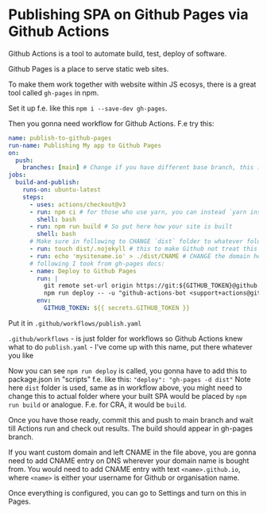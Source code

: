 # Publishing SPA on Github Pages via Github Actions

Github Actions is a tool to automate build, test, deploy of software.

Github Pages is a place to serve static web sites.

To make them work together with website within JS ecosys, there is a great tool called `gh-pages` in npm.

Set it up f.e. like this `npm i --save-dev gh-pages`.

Then you gonna need workflow for Github Actions. F.e try this:

```yaml
name: publish-to-github-pages
run-name: Publishing My app to Github Pages
on:
  push:
    branches: [main] # Change if you have different base branch, this is the branch on which pipeline would be triggered
jobs:
  build-and-publish:
    runs-on: ubuntu-latest
    steps:
      - uses: actions/checkout@v3
      - run: npm ci # for those who use yarn, you can instead `yarn install --frozen-lockfile`
        shell: bash
      - run: npm run build # So put here how your site is built
        shell: bash
      # Make sure in following to CHANGE `dist` folder to whatever folder your SPA is built
      - run: touch dist/.nojekyll # this to make Github not treat this as Jekyll
      - run: echo 'mysitename.io' > ./dist/CNAME # CHANGE the domain here to your own, or remove this line if you're fine with <name>.github.io
      # following I took from gh-pages docs:
      - name: Deploy to Github Pages
        run: |
          git remote set-url origin https://git:${GITHUB_TOKEN}@github.com/${GITHUB_REPOSITORY}.git
          npm run deploy -- -u "github-actions-bot <support+actions@github.com>"
        env:
          GITHUB_TOKEN: ${{ secrets.GITHUB_TOKEN }}
```

Put it in `.github/workflows/publish.yaml`

`.github/workflows` - is just folder for workflows so Github Actions knew what to do
`publish.yaml` - I've come up with this name, put there whatever you like

Now you can see `npm run deploy` is called, you gonna have to add this to package.json in "scripts" f.e. like this:
`"deploy": "gh-pages -d dist"`
Note here `dist` folder is used, same as in workflow above, you might need to change this to actual folder 
where your built SPA would be placed by `npm run build` or analogue. F.e. for CRA, it would be `build`.

Once you have those ready, commit this and push to main branch and wait till Actions run and check out
results. The build should appear in gh-pages branch.

If you want custom domain and left CNAME in the file above, you are gonna need to 
add CNAME entry on DNS wherever your domain name is bought from. 
You would need to add CNAME entry with text `<name>.github.io`, where
`<name>` is either your username for Github or organisation name.

Once everything is configured, you can go to Settings and turn on this in Pages.


